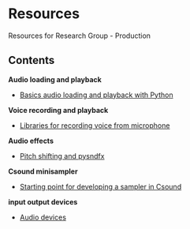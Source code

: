# Resources
Resources for Research Group - Production

## Contents
**Audio loading and playback**
 * [Basics audio loading and playback with Python](Basics-audio-loading-and-playback-with-Python.ipynb)

**Voice recording and playback**
 * [Libraries for recording voice from microphone](Libraries-for-recording-voice-from-microphone-input.ipynb)

**Audio effects**
 * [Pitch shifting and pysndfx](Pitch-shifting-and-pysndfx.ipynb)

 **Csound minisampler**
  * [Starting point for developing a sampler in Csound](ctcsound_minisampler.ipynb)

**input output devices**
 * [Audio devices](input_output_devices.ipynb)